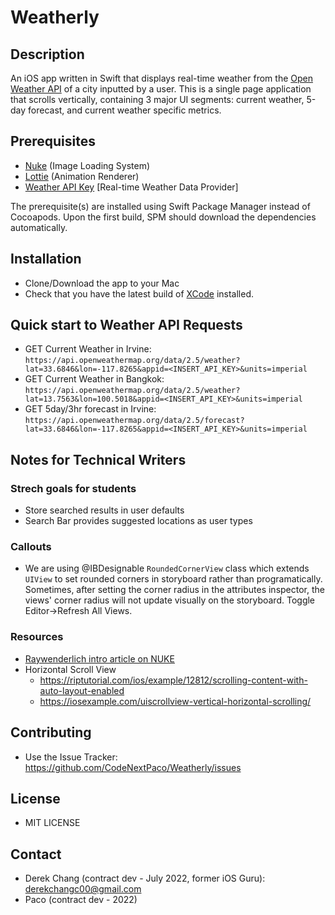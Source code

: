 # Weatherly

## Description

An iOS app written in Swift that displays real-time weather from the [Open Weather API](https://openweathermap.org/) of a city inputted by a user. This is a single page application that scrolls vertically, containing 3 major UI segments: current weather, 5-day forecast, and current weather specific metrics.

## Prerequisites

- [Nuke](https://github.com/kean/Nuke) (Image Loading System)
- [Lottie](https://github.com/airbnb/lottie-ios) (Animation Renderer)
- [Weather API Key](https://home.openweathermap.org/users/sign_up) [Real-time Weather Data Provider]

The prerequisite(s) are installed using Swift Package Manager instead of Cocoapods. Upon the first build, SPM should download the dependencies automatically.

## Installation

- Clone/Download the app to your Mac
- Check that you have the latest build of [XCode](https://developer.apple.com/support/xcode/) installed.

## Quick start to Weather API Requests

- GET Current Weather in Irvine: `https://api.openweathermap.org/data/2.5/weather?lat=33.6846&lon=-117.8265&appid=<INSERT_API_KEY>&units=imperial`
- GET Current Weather in Bangkok: `https://api.openweathermap.org/data/2.5/weather?lat=13.7563&lon=100.5018&appid=<INSERT_API_KEY>&units=imperial`
- GET 5day/3hr forecast in Irvine: `https://api.openweathermap.org/data/2.5/forecast?lat=33.6846&lon=-117.8265&appid=<INSERT_API_KEY>&units=imperial`

## Notes for Technical Writers

### Strech goals for students

- Store searched results in user defaults
- Search Bar provides suggested locations as user types

### Callouts

- We are using @IBDesignable `RoundedCornerView` class which extends `UIView` to set rounded corners in storyboard rather than programatically. Sometimes, after setting the corner radius in the attributes inspector, the views' corner radius will not update visually on the storyboard. Toggle Editor->Refresh All Views.

### Resources

- [Raywenderlich intro article on NUKE](https://www.raywenderlich.com/11070743-nuke-tutorial-for-ios-getting-started)
- Horizontal Scroll View
  - <https://riptutorial.com/ios/example/12812/scrolling-content-with-auto-layout-enabled>
  - <https://iosexample.com/uiscrollview-vertical-horizontal-scrolling/>

## Contributing

- Use the Issue Tracker: <https://github.com/CodeNextPaco/Weatherly/issues>

## License

- MIT LICENSE

## Contact

- Derek Chang (contract dev - July 2022, former iOS Guru): derekchangc00@gmail.com
- Paco (contract dev - 2022)


